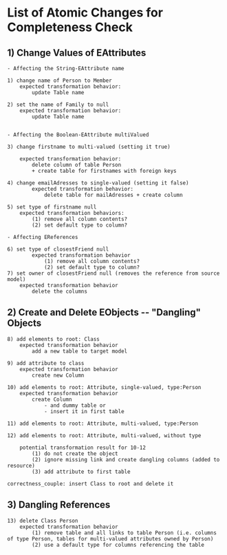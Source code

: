 # List of Atomic Changes for Completeness Check

## 1) Change Values of EAttributes
	
	- Affecting the String-EAttribute name
	
	1) change name of Person to Member
		expected transformation behavior:
			update Table name

	2) set the name of Family to null
		expected transformation behavior:
			update Table name

	
	- Affecting the Boolean-EAttribute multiValued
	
	3) change firstname to multi-valued (setting it true)

		expected transformation behavior:
			delete column of table Person  
			+ create table for firstnames with foreign keys

	4) change emailAdresses to single-valued (setting it false)
			expected transformation behavior:
				delete table for mailAdresses + create column
	
	5) set type of firstname null
		expected transformation behaviors:
			(1) remove all column contents?
			(2) set default type to column?
			
	- Affecting EReferences 

	6) set type of closestFriend null
			expected transformation behavior
				(1) remove all column contents?
				(2) set default type to column?
	7) set owner of closestFriend null (removes the reference from source model)
		expected transformation behavior
			delete the columns
	



## 2) Create and Delete EObjects -- "Dangling" Objects

	8) add elements to root: Class
		expected transformation behavior
			add a new table to target model
			
	9) add attribute to class
		expected transformation behavior
			create new Column
	
	10) add elements to root: Attribute, single-valued, type:Person
		expected transformation behavior
			create Column 
				- and dummy table or
				- insert it in first table 

	11) add elements to root: Attribute, multi-valued, type:Person
	
	12) add elements to root: Attribute, multi-valued, without type
	
		potential transformation result for 10-12
			(1) do not create the object
			(2) ignore missing link and create dangling columns (added to resource)
			(3) add attribute to first table
			
	correctness_couple: insert Class to root and delete it

## 3) Dangling References
	13) delete Class Person
		expected transformation behavior
			(1) remove table and all links to table Person (i.e. columns of type Person, tables for multi-valued attributes owned by Person)
			(2) use a default type for columns referencing the table

